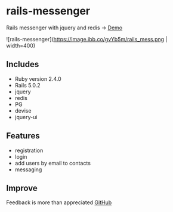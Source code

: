 # rails-messenger

Rails messenger with jquery and redis -> [Demo](http://test.crimsonraven.lclients.ru)

![rails-messenger](https://image.ibb.co/gvYb5m/rails_mess.png | width=400)

## Includes
* Ruby version 2.4.0
* Rails 5.0.2
* jquery
* redis
* PG
* devise
* jquery-ui

## Features
* registration
* login 
* add users by email to contacts
* messaging

## Improve
Feedback is more than appreciated [GitHub](https://github.com/fromtexas)


